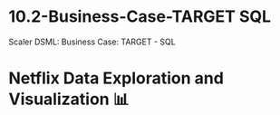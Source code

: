 # 10.2-Business-Case-TARGET SQL
Scaler DSML: Business Case: TARGET - SQL
# Netflix Data Exploration and Visualization 📊
